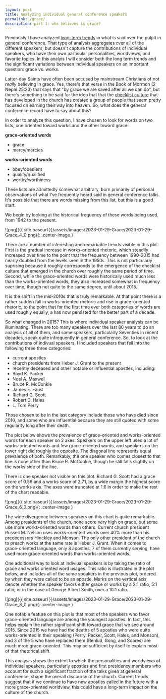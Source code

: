 ```yaml
---
layout: post
title: Analyzing individual general conference speakers
permalink: /grace/
description: part 1: who believes in grace?
---
```


Previously I have analyzed [long-term trends](https://qhspencer.github.io/lds-data-analysis/changes/) in what is said over the pulpit in general conference. That type of analysis aggregates over all of the different speakers, but doesn't capture the contributions of individual speakers, who have their own particular personalities, worldviews, and favorite topics. In this analyis I will consider both the long term trends and the significant variations between individual speakers on an important question: grace vs. works.

Latter-day Saints have often been accused by mainstream Christians of not _really_ believing in grace. Yes, there's that verse in the Book of Mormon (2 Nephi 25:23) that says that "by grace we are saved after all we can do", but there's something to be said for the idea that that the [checklist culture](https://qhspencer.github.io/lds-data-analysis/checklist/) that has developed in the church has created a group of people that seem pretty focused on earning their way into heaven. So, what does the general conference record have to say about this?

In order to analyze this question, I have chosen to look for words on two lists, one oriented toward works and the other toward grace:

**grace-oriented words**
- grace
- mercy/mercies

**works-oriented words**
- obey/obedient
- qualify/qualified
- worthy/worthiness

These lists are admittedly somewhat arbitrary, born primarily of personal observations of what I've frequently heard said in general conference talks. It's possible that there are words missing from this list, but this is a good start.

We begin by looking at the historical frequency of these words being used, from 1942 to the present.

![png]({{ site.baseurl }}/assets/images/2023-01-29-Grace/2023-01-29-Grace_4_0.png){: .center-image }

There are a number of interesting and remarkable trends visible in this plot. First is the gradual increase in works-oriented rhetoric, which steadily increased over time to the point that the frequency between 1990-2015 had nearly doubled from the levels seen in the 1950s. This is not particularly suprising because it roughly corresponds to the emergence of the checklist culture that emerged in the church over roughly the same period of time. Second, while the grace-oriented words were historically used much less than the works-oriented words, they also increased somewhat in frequency over time, though not quite to the same degree, until about 2015.

It is the shift in the mid-2010s that is truly remarkable. At that point there is a rather sudden fall in works-oriented rhetoric and rise in grace-oriented rhetoric, to the point that for the first time ever both categories of words are used roughly equally, a has now persisted for the better part of a decade.

So what changed in 2015? This is where individual speaker analysis can be illuminating. There are too many speakers over the last 80 years to do an analysis of all of them, and some speakers, particularly Seventies in recent decades, speak quite infrequently in general conference. So, to look at the contributions of indivual speakers, I included speakers that fell into the following three three categories:
 - current apostles
 - church presidents from Heber J. Grant to the present
 - recently deceased and other notable or influential apostles, including:
  - Boyd K. Packer
  - Neal A. Maxwell
  - Bruce R. McConkie
  - James E. Faust
  - Richard G. Scott
  - Robert D. Hales
  - L. Tom Perry

Those chosen to be in the last category include those who have died since 2010, and some who are influential because they are still quoted with some regularity long after their death.

The plot below shows the prevalence of grace-oriented and works-oriented words for each speaker on 2 axes. Speakers on the upper left used a lot of works-oriented words and few grace-oriented words, and speakers on the lower right did roughly the opposite. The diagonal line represents equal prevalence of both. Remarkably, the one speaker who comes closest to that line is none other than Bruce R. McConkie, though he still falls slightly on the works side of the line.

There is one speaker not visible on this plot. Richard G. Scott had a grace score of 0.56 and a works score of 2.71, by a wide margin the highest score on the works axis. The axes were truncated at 1.6 in order to make the rest of the chart readable.

![png]({{ site.baseurl }}/assets/images/2023-01-29-Grace/2023-01-29-Grace_6_0.png){: .center-image }

The wide divergence between speakers on this chart is quite remarkable. Among presidents of the church, none score very high on grace, but some use more works-oriented words than others. Current church president Russell M. Nelson uses works-oriented words over 40% more than his predecessors Hinckley and Monson. The only other president of the church to preach works at the same rate is Heber J. Grant. When it comes to grace-oriented language, only 8 apostles, 7 of them currently serving, have used more grace-oriented words than works-oriented words.

One additional way to look at indiviual speakers is by taking the ratio of grace and works oriented word usages. This ratio is illustrated in the plot below, and includes all of the same speakers in the previous plot, ordered by when they were called to be an apostle. Marks on the vertical axis denote whether the speaker favors either grace or works by a 2:1 ratio, 5:1 ratio, or in the case of George Albert Smith, over a 10:1 ratio.

![png]({{ site.baseurl }}/assets/images/2023-01-29-Grace/2023-01-29-Grace_8_0.png){: .center-image }

One notable feature on this plot is that most of the speakers who favor grace-oriented language are among the youngest apostles. In fact, this helps explain the rather significant shift toward grace that we see around 2015. Since 2015 we have had the deaths of 5 apostles who were quite works-oriented in their speaking (Perry, Packer, Scott, Hales, and Monson), and 3 of the 5 who have replaced them (Renlud, Gong, and Soares) are much mroe grace-oriented. This may be sufficient by itself to explain most of that rhetorical shift.

This analysis shows the extent to which the personalities and worldviews of individual speakers, particularly apostles and first presidency members who account for such a significant fraction of the talks given at general conference, shape the overall discourse of the church. Current trends suggest that if we continue to have new apostles called in the future with a more grace-oriented worldview, this could have a long-term impact on the culture of the church.
